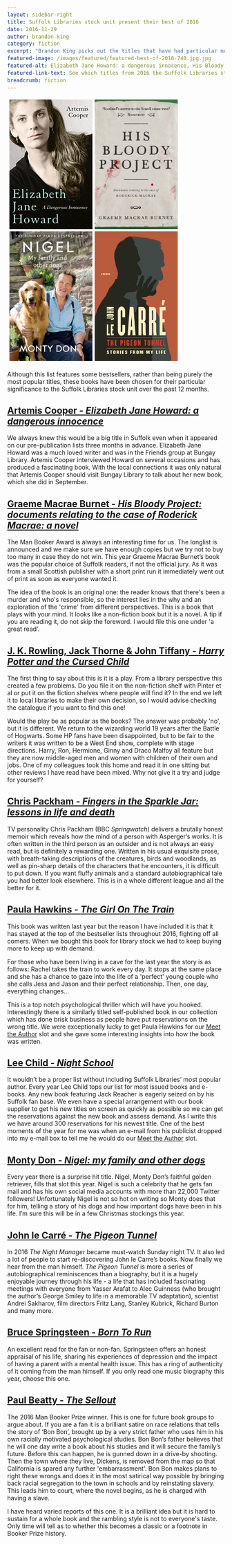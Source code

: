```yaml
---
layout: sidebar-right
title: Suffolk Libraries stock unit present their best of 2016
date: 2016-11-29
author: brandon-king
category: fiction
excerpt: "Brandon King picks out the titles that have had particular meaning for the Suffolk Libraries stock unit this year"
featured-image: /images/featured/featured-best-of-2016-740.jpg.jpg
featured-alt: Elizabeth Jane Howard: a dangerous innocence, His Bloody Project, Nigel: my family and other dogs, The Pigeon Tunnel
featured-link-text: See which titles from 2016 the Suffolk Libraries stock team will remember in years to come.
breadcrumb: fiction
---
```


![Elizabeth Jane Howard: a dangerous innocence, His Bloody Project, Nigel: my family and other dogs, The Pigeon Tunnel](/images/featured/featured-best-of-2016.jpg)

Although this list features some bestsellers, rather than being purely the most popular titles, these books have been chosen for their particular significance to the Suffolk Libraries stock unit over the past 12 months.

<h2><a href="https://suffolk.spydus.co.uk/cgi-bin/spydus.exe/ENQ/OPAC/BIBENQ?BRN=2023056">Artemis Cooper - <cite>Elizabeth Jane Howard: a dangerous innocence</cite></a></h2>

We always knew this would be a big title in Suffolk even when it appeared on our pre-publication lists three months in advance. Elizabeth Jane Howard was a much loved writer and was in the Friends group at Bungay Library. Artemis Cooper interviewed Howard on several occasions and has produced a fascinating book. With the local connections it was only natural that Artemis Cooper should visit Bungay Library to talk about her new book, which she did in September.

<h2><a href="https://suffolk.spydus.co.uk/cgi-bin/spydus.exe/ENQ/OPAC/BIBENQ?BRN=1854490">Graeme Macrae Burnet - <cite>His Bloody Project: documents relating to the case of Roderick Macrae: a novel</cite></a></h2>

The Man Booker Award is always an interesting time for us. The longlist is announced and we make sure we have enough copies but we try not to buy too many in case they do not win. This year Graeme Macrae Burnet’s book was the popular choice of Suffolk readers, if not the official jury. As it was from a small Scottish publisher with a short print run it immediately went out of print as soon as everyone wanted it.

The idea of the book is an original one: the reader knows that there's been a murder and who's responsible, so the interest lies in the why and an exploration of the 'crime' from different perspectives. This is a book that plays with your mind. It looks like a non-fiction book but it is a novel. A tip if you are reading it, do not skip the foreword. I would file this one under 'a great read'.

<h2><a href="https://suffolk.spydus.co.uk/cgi-bin/spydus.exe/ENQ/OPAC/BIBENQ?BRN=1968749">J. K. Rowling, Jack Thorne &amp; John Tiffany - <cite>Harry Potter and the Cursed Child</cite></a></h2>

The first thing to say about this is it is a play. From a library perspective this created a few problems. Do you file it on the non-fiction shelf with Pinter et al or put it on the fiction shelves where people will find it? In the end we left it to local libraries to make their own decision, so I would advise checking the catalogue if you want to find this one!

Would the play be as popular as the books? The answer was probably 'no', but it is different. We return to the wizarding world 19 years after the Battle of Hogwarts. Some HP fans have been disappointed, but to be fair to the writers it was written to be a West End show, complete with stage directions. Harry, Ron, Hermione, Ginny and Draco Malfoy all feature but they are now middle-aged men and women with children of their own and jobs. One of my colleagues took this home and read it in one sitting but other reviews I have read have been mixed. Why not give it a try and judge for yourself?

<h2><a href="https://suffolk.spydus.co.uk/cgi-bin/spydus.exe/ENQ/OPAC/BIBENQ?ENTRY=fingers+in+the+sparkle+jar&ENTRY_NAME=BS&ENTRY_TYPE=K&SEARCH_FORM=%2Fcgi-bin%2Fspydus.exe%2FMSGTRN%2FOPAC%2FBSEARCH%3FHOMEPRMS%3DBSEARCHPARAMS&SORTS=SQL_REL_TITLE&ISGLB=0&GQ=fingers+in+the+sparkle+jar">Chris Packham - <cite>Fingers in the Sparkle Jar: lessons in life and death</cite></a></h2>

TV personality Chris Packham (BBC <cite>Springwatch</cite>) delivers a brutally honest memoir which reveals how the mind of a person with Asperger’s works. It is often written in the third person as an outsider and is not always an easy read, but is definitely a rewarding one. Written in his usual exquisite prose, with breath-taking descriptions of the creatures, birds and woodlands, as well as pin-sharp details of the characters that he encounters, it is difficult to put down. If you want fluffy animals and a standard autobiographical tale you had better look elsewhere. This is in a whole different league and all the better for it.

<h2><a href="https://suffolk.spydus.co.uk/cgi-bin/spydus.exe/ENQ/OPAC/BIBENQ?BRN=1698601">Paula Hawkins - <cite>The Girl On The Train</cite></a></h2>

This book was written last year but the reason I have included it is that it has stayed at the top of the bestseller lists throughout 2016, fighting off all comers. When we bought this book for library stock we had to keep buying more to keep up with demand.

For those who have been living in a cave for the last year the story is as follows: Rachel takes the train to work every day. It stops at the same place and she has a chance to gaze into the life of a 'perfect' young couple who she calls Jess and Jason and their perfect relationship. Then, one day, everything changes...

This is a top notch psychological thriller which will have you hooked. Interestingly there is a similarly titled self-published book in our collection which has done brisk business as people have put reservations on the wrong title. We were exceptionally lucky to get Paula Hawkins for our [Meet the Author](/meet-the-author/meet-the-author-paula-hawkins/) slot and she gave some interesting insights into how the book was written.

<h2><a href="https://suffolk.spydus.co.uk/cgi-bin/spydus.exe/ENQ/OPAC/BIBENQ?ENTRY=lee+child+night+school&ENTRY_NAME=BS&ENTRY_TYPE=K&SEARCH_FORM=%2Fcgi-bin%2Fspydus.exe%2FMSGTRN%2FOPAC%2FBSEARCH%3FHOMEPRMS%3DBSEARCHPARAMS&SORTS=SQL_REL_TITLE&ISGLB=0&GQ=lee+child+night+school">Lee Child - <cite>Night School</cite></a></h2>

It wouldn’t be a proper list without including Suffolk Libraries’ most popular author. Every year Lee Child tops our list for most issued books and e-books. Any new book featuring Jack Reacher is eagerly seized on by his Suffolk fan base. We even have a special arrangement with our book supplier to get his new titles on screen as quickly as possible so we can get the reservations against the new book and assess demand. As I write this we have around 300 reservations for his newest title. One of the best moments of the year for me was when an e-mail from his publicist dropped into my e-mail box to tell me he would do our [Meet the Author](/meet-the-author/meet-the-author-lee-child/) slot.

<h2><a href="https://suffolk.spydus.co.uk/cgi-bin/spydus.exe/ENQ/OPAC/BIBENQ?BRN=2022953">Monty Don - <cite>Nigel: my family and other dogs</cite></a></h2>

Every year there is a surprise hit title. Nigel, Monty Don’s faithful golden retriever, fills that slot this year. Nigel is such a celebrity that he gets fan mail and has his own social media accounts with more than 22,000 Twitter followers! Unfortunately Nigel is not so hot on writing so Monty does that for him, telling a story of his dogs and how important dogs have been in his life. I’m sure this will be in a few Christmas stockings this year.

<h2><a href="https://suffolk.spydus.co.uk/cgi-bin/spydus.exe/ENQ/OPAC/BIBENQ?ENTRY=the+pigeon+tunnel&ENTRY_NAME=BS&ENTRY_TYPE=K&SEARCH_FORM=%2Fcgi-bin%2Fspydus.exe%2FMSGTRN%2FOPAC%2FBSEARCH%3FHOMEPRMS%3DBSEARCHPARAMS&SORTS=SQL_REL_TITLE&ISGLB=0&GQ=the+pigeon+tunnel">John le Carré - <cite>The Pigeon Tunnel</cite></a></h2>

In 2016 <cite>The Night Manager</cite> became must-watch Sunday night TV. It also led a lot of people to start re-discovering John le Carre’s books. Now finally we hear from the man himself. <cite>The Pigeon Tunnel</cite> is more a series of autobiographical reminiscences than a biography, but it is a hugely enjoyable journey through his life - a life that has included fascinating meetings with everyone from Yasser Arafat to Alec Guinness (who brought the author’s George Smiley to life in a memorable TV adaptation), scientist Andrei Sakharov, film directors Fritz Lang, Stanley Kubrick, Richard Burton and many more.

<h2><a href="https://suffolk.spydus.co.uk/cgi-bin/spydus.exe/ENQ/OPAC/BIBENQ?BRN=2037395">Bruce Springsteen - <cite>Born To Run</cite></a></h2>

An excellent read for the fan or non-fan. Springsteen offers an honest appraisal of his life, sharing his experiences of depression and the impact of having a parent with a mental health issue. This has a ring of authenticity of it coming from the man himself. If you only read one music biography this year, choose this one.

<h2><a href="https://suffolk.spydus.co.uk/cgi-bin/spydus.exe/ENQ/OPAC/BIBENQ?BRN=1962966">Paul Beatty - <cite>The Sellout</cite></a></h2>

The 2016 Man Booker Prize winner. This is one for future book groups to argue about. If you are a fan it is a brilliant satire on race relations that tells the story of ‘Bon Bon’, brought up by a very strict father who uses him in his own racially motivated psychological studies. Bon Bon’s father believes that he will one day write a book about his studies and it will secure the family’s future. Before this can happen, he is gunned down in a drive-by shooting. Then the town where they live, Dickens, is removed from the map so that California is spared any further 'embarrassment'. Bon Bon makes plans to right these wrongs and does it in the most satirical way possible by bringing back racial segregation to the town in schools and by reinstating slavery. This leads him to court, where the novel begins, as he is charged with having a slave.

I have heard varied reports of this one. It is a brilliant idea but it is hard to sustain for a whole book and the rambling style is not to everyone's taste. Only time will tell as to whether this becomes a classic or a footnote in Booker Prize history.
